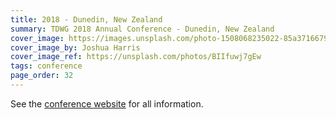 ```yaml
---
title: 2018 - Dunedin, New Zealand
summary: TDWG 2018 Annual Conference - Dunedin, New Zealand
cover_image: https://images.unsplash.com/photo-1508068235022-85a3716679b7
cover_image_by: Joshua Harris
cover_image_ref: https://unsplash.com/photos/BIIfuwj7gEw
tags: conference
page_order: 32
---
```


See the [conference website](http://spnhc-tdwg2018.nz/) for all information.
